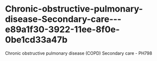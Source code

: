 # Chronic-obstructive-pulmonary-disease-Secondary-care---e89a1f30-3922-11ee-8f0e-0be1cd33a47b
Chronic obstructive pulmonary disease (COPD) Secondary care - PH798
